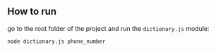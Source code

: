 ## How to run
go to the root folder of the project and run the `dictionary.js` module:

`node dictionary.js phone_number`